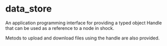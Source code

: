 data_store
==========

An application programming interface for providing a typed object Handle that can be used as a reference to a node in shock.

Metods to upload and download files using the handle are also provided.
